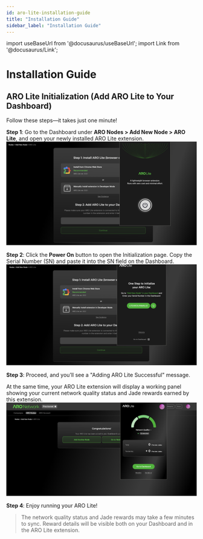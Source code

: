 ```yaml
---
id: aro-lite-installation-guide
title: "Installation Guide"
sidebar_label: "Installation Guide"
---
```

import useBaseUrl from '@docusaurus/useBaseUrl';
import Link from '@docusaurus/Link';

# Installation Guide

## ARO Lite Initialization (Add ARO Lite to Your Dashboard)

Follow these steps—it takes just one minute! 

**Step 1**: Go to the Dashboard under **ARO Nodes > Add New Node > ARO Lite**, and open your newly installed ARO Lite extension.  
![pic](/img/node-operator-guide/aro_lite_initiation.png)

**Step 2**: Click the **Power On** button to open the Initialization page. Copy the Serial Number (SN) and paste it into the SN field on the Dashboard.  
![pic](/img/node-operator-guide/aro_lite_SN.png)

**Step 3**: Proceed, and you’ll see a "Adding ARO Lite Successful" message.  

At the same time, your ARO Lite extension will display a working panel showing your current network quality status and Jade rewards earned by this extension.  
![pic](/img/node-operator-guide/aro_lite_success.png)

**Step 4**: Enjoy running your ARO Lite!  

> The network quality status and Jade rewards may take a few minutes to sync. Reward details will be visible both on your Dashboard and in the ARO Lite extension.
